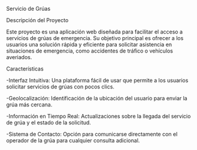 Servicio de Grúas

Descripción del Proyecto

Este proyecto es una aplicación web diseñada para facilitar el acceso a servicios de grúas de emergencia. Su objetivo principal es ofrecer a los usuarios una solución rápida y eficiente para solicitar asistencia en situaciones de emergencia, como accidentes de tráfico o vehículos averiados.

Características

-Interfaz Intuitiva: Una plataforma fácil de usar que permite a los usuarios solicitar servicios de grúas con pocos clics.

-Geolocalización: Identificación de la ubicación del usuario para enviar la grúa más cercana.

-Información en Tiempo Real: Actualizaciones sobre la llegada del servicio de grúa y el estado de la solicitud.

-Sistema de Contacto: Opción para comunicarse directamente con el operador de la grúa para cualquier consulta adicional.
